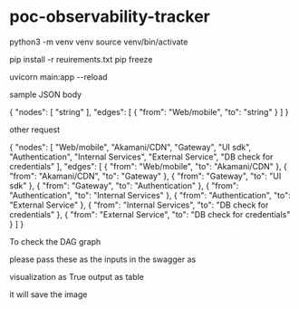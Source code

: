 # poc-observability-tracker


python3 -m venv venv
source venv/bin/activate

pip install -r reuirements.txt
pip freeze

uvicorn main:app --reload


sample JSON body

{
  "nodes": [
    "string"
  ],
  "edges": [
    {
      "from": "Web/mobile",
      "to": "string"
    }
  ]
}



other request 

{
  "nodes": [
    "Web/mobile",
    "Akamani/CDN",
    "Gateway",
    "UI sdk",
    "Authentication",
    "Internal Services",
    "External Service",
    "DB check for credentials"
  ],
  "edges": [
    { "from": "Web/mobile", "to": "Akamani/CDN" },
    { "from": "Akamani/CDN", "to": "Gateway" },
    { "from": "Gateway", "to": "UI sdk" },
    { "from": "Gateway", "to": "Authentication" },
    { "from": "Authentication", "to": "Internal Services" },
    { "from": "Authentication", "to": "External Service" },
    { "from": "Internal Services", "to": "DB check for credentials" },
    { "from": "External Service", "to": "DB check for credentials" }
  ]
}


To check the DAG graph 

please pass these as the inputs in the swagger as 

visualization as True 
output as table

it will save the image 